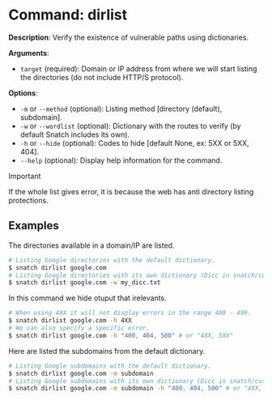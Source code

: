 # Command: dirlist

**Description**: Verify the existence of vulnerable paths using dictionaries.

**Arguments**:
* `target` (required): Domain or IP address from where we will start listing the directories (do not include HTTP/S protocol).

**Options**:
* `-m` or `--method` (optional): Listing method [directory (default), subdomain].
* `-w` or `--wordlist` (optional): Dictionary with the routes to verify (by default Snatch includes its own).
* `-h` or `--hide` (optional): Codes to hide [default None, ex: 5XX or 5XX, 404].
* `--help` (optional): Display help information for the command.

> [!IMPORTANT]  
> If the whole list gives error, it is because the web has anti directory listing protections.

## Examples

The directories available in a domain/IP are listed.
```bash
# Listing Google directories with the default dictionary.
$ snatch dirlist google.com
# Listing Google directories with its own dictionary (Dicc in snatch/customs/directory_listing/my_dicc.txt).
$ snatch dirlist google.com -w my_dicc.txt
```

In this command we hide otuput that irelevants.
```bash
# When using 4XX it will not display errors in the range 400 - 499.
$ snatch dirlist google.com -h 4XX
# We can also specify a specific error.
$ snatch dirlist google.com -h "400, 404, 500" # or "4XX, 5XX"
```

Here are listed the subdomains from the default dictionary.
```bash
# Listing Google subdomains with the default dictionary.
$ snatch dirlist google.com -m subdomain
# Listing Google subdomains with its own dictionary (Dicc in snatch/customs/directory_listing/my_dicc.txt).
$ snatch dirlist google.com -m subdomain -h "400, 404, 500" # or "4XX, 5XX"
```
